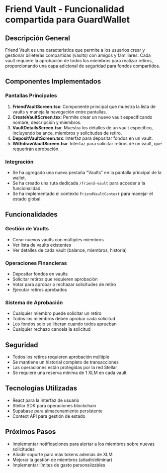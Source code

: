 # Friend Vault - Funcionalidad compartida para GuardWallet

## Descripción General
Friend Vault es una característica que permite a los usuarios crear y gestionar billeteras compartidas (vaults) con amigos y familiares. Cada vault requiere la aprobación de todos los miembros para realizar retiros, proporcionando una capa adicional de seguridad para fondos compartidos.

## Componentes Implementados

### Pantallas Principales
1. **FriendVaultScreen.tsx**: Componente principal que muestra la lista de vaults y maneja la navegación entre pantallas.
2. **CreateVaultScreen.tsx**: Permite crear un nuevo vault especificando nombre, descripción y miembros.
3. **VaultDetailsScreen.tsx**: Muestra los detalles de un vault específico, incluyendo balance, miembros y solicitudes de retiro.
4. **DepositVaultScreen.tsx**: Interfaz para depositar fondos en un vault.
5. **WithdrawVaultScreen.tsx**: Interfaz para solicitar retiros de un vault, que requerirán aprobación.

### Integración
- Se ha agregado una nueva pestaña "Vaults" en la pantalla principal de la wallet.
- Se ha creado una ruta dedicada `/friend-vault` para acceder a la funcionalidad.
- Se ha implementado el contexto `FriendVaultContext` para manejar el estado global.

## Funcionalidades

### Gestión de Vaults
- Crear nuevos vaults con múltiples miembros
- Ver lista de vaults existentes
- Ver detalles de cada vault (balance, miembros, historia)

### Operaciones Financieras
- Depositar fondos en vaults
- Solicitar retiros que requieren aprobación
- Votar para aprobar o rechazar solicitudes de retiro
- Ejecutar retiros aprobados

### Sistema de Aprobación
- Cualquier miembro puede solicitar un retiro
- Todos los miembros deben aprobar cada solicitud
- Los fondos solo se liberan cuando todos aprueban
- Cualquier rechazo cancela la solicitud

## Seguridad
- Todos los retiros requieren aprobación múltiple
- Se mantiene un historial completo de transacciones
- Las operaciones están protegidas por la red Stellar
- Se requiere una reserva mínima de 1 XLM en cada vault

## Tecnologías Utilizadas
- React para la interfaz de usuario
- Stellar SDK para operaciones blockchain
- Supabase para almacenamiento persistente
- Context API para gestión de estado

## Próximos Pasos
- Implementar notificaciones para alertar a los miembros sobre nuevas solicitudes
- Añadir soporte para más tokens además de XLM
- Mejorar la gestión de miembros (añadir/eliminar)
- Implementar límites de gasto personalizables 